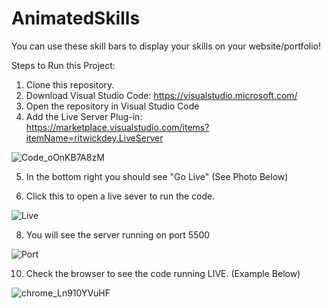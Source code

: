 # AnimatedSkills

You can use these skill bars to display your skills on your website/portfolio!
 
 Steps to Run this Project:
 
 1. Clone this repository.
 2. Download Visual Studio Code: https://visualstudio.microsoft.com/
 3. Open the repository in Visual Studio Code
 4. Add the Live Server Plug-in: https://marketplace.visualstudio.com/items?itemName=ritwickdey.LiveServer
 
 ![Code_oOnKB7A8zM](https://user-images.githubusercontent.com/45543899/183538936-6848f17e-7097-49cf-9fb9-16953dbf1f9c.png)
 
 5. In the bottom right you should see "Go Live" (See Photo Below)

 6. Click this to open a live sever to run the code.

  ![Live](https://github.com/JustJakee/AnimatedSkills/assets/45543899/4068b92d-f7f8-42d7-8407-246fd495591d)
    
 8. You will see the server running on port 5500

 ![Port](https://github.com/JustJakee/AnimatedSkills/assets/45543899/885a14dd-f61b-4e16-85f8-125781442f8b)
    
 10. Check the browser to see the code running LIVE. (Example Below)

 ![chrome_Ln910YVuHF](https://github.com/JustJakee/AnimatedSkills/assets/45543899/16c7bfdf-6536-4c55-abcf-70df3aa8209f)



